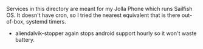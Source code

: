 Services in this directory are meant for my Jolla Phone which runs
Sailfish OS. It doesn't have cron, so I tried the nearest equivalent
that is there out-of-box, systemd timers.

- aliendalvik-stopper again stops android support hourly so it won't waste
  battery.
